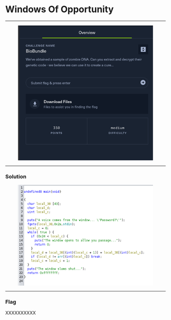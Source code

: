 # Windows Of Opportunity

***

<figure><img src="../../.gitbook/assets/image (60).png" alt=""><figcaption></figcaption></figure>

***

### Solution

<figure><img src="../../.gitbook/assets/image (59).png" alt=""><figcaption></figcaption></figure>

***

### Flag

XXXXXXXXXX
